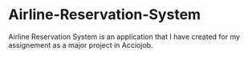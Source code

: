 # Airline-Reservation-System
Airline Reservation System is an application that I have created for my assignement as a  major project in Acciojob. 
